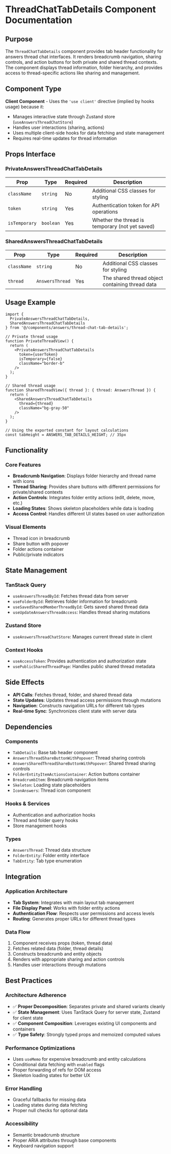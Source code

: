 # ThreadChatTabDetails Component Documentation

## Purpose

The `ThreadChatTabDetails` component provides tab header functionality for answers thread chat interfaces. It renders breadcrumb navigation, sharing controls, and action buttons for both private and shared thread contexts. The component displays thread information, folder hierarchy, and provides access to thread-specific actions like sharing and management.

## Component Type

**Client Component** - Uses the `'use client'` directive (implied by hooks usage) because it:
- Manages interactive state through Zustand store (`useAnswersThreadChatStore`)
- Handles user interactions (sharing, actions)
- Uses multiple client-side hooks for data fetching and state management
- Requires real-time updates for thread information

## Props Interface

### PrivateAnswersThreadChatTabDetails

| Prop | Type | Required | Description |
|------|------|----------|-------------|
| `className` | `string` | No | Additional CSS classes for styling |
| `token` | `string` | Yes | Authentication token for API operations |
| `isTemporary` | `boolean` | Yes | Whether the thread is temporary (not yet saved) |

### SharedAnswersThreadChatTabDetails

| Prop | Type | Required | Description |
|------|------|----------|-------------|
| `className` | `string` | No | Additional CSS classes for styling |
| `thread` | `AnswersThread` | Yes | The shared thread object containing thread data |

## Usage Example

```tsx
import { 
  PrivateAnswersThreadChatTabDetails, 
  SharedAnswersThreadChatTabDetails 
} from '@/components/answers/thread-chat-tab-details';

// Private thread usage
function PrivateThreadView() {
  return (
    <PrivateAnswersThreadChatTabDetails
      token={userToken}
      isTemporary={false}
      className="border-b"
    />
  );
}

// Shared thread usage
function SharedThreadView({ thread }: { thread: AnswersThread }) {
  return (
    <SharedAnswersThreadChatTabDetails
      thread={thread}
      className="bg-gray-50"
    />
  );
}

// Using the exported constant for layout calculations
const tabHeight = ANSWERS_TAB_DETAILS_HEIGHT; // 35px
```

## Functionality

### Core Features
- **Breadcrumb Navigation**: Displays folder hierarchy and thread name with icons
- **Thread Sharing**: Provides share buttons with different permissions for private/shared contexts
- **Action Controls**: Integrates folder entity actions (edit, delete, move, etc.)
- **Loading States**: Shows skeleton placeholders while data is loading
- **Access Control**: Handles different UI states based on user authorization

### Visual Elements
- Thread icon in breadcrumb
- Share button with popover
- Folder actions container
- Public/private indicators

## State Management

### TanStack Query
- `useAnswersThreadById`: Fetches thread data from server
- `useFolderById`: Retrieves folder information for breadcrumb
- `useSavedSharedMemberThreadById`: Gets saved shared thread data
- `useUpdateAnswersThreadAccess`: Handles thread sharing mutations

### Zustand Store
- `useAnswersThreadChatStore`: Manages current thread state in client

### Context Hooks
- `useAccessToken`: Provides authentication and authorization state
- `usePublicSharedThreadPage`: Handles public shared thread metadata

## Side Effects

- **API Calls**: Fetches thread, folder, and shared thread data
- **State Updates**: Updates thread access permissions through mutations
- **Navigation**: Constructs navigation URLs for different tab types
- **Real-time Sync**: Synchronizes client state with server data

## Dependencies

### Components
- `TabDetails`: Base tab header component
- `AnswersThreadShareButtonWithPopover`: Thread sharing controls
- `AnswersSharedThreadShareButtonWithPopover`: Shared thread sharing controls
- `FolderEntityItemActionsContainer`: Action buttons container
- `BreadcrumbItem`: Breadcrumb navigation items
- `Skeleton`: Loading state placeholders
- `IconAnswers`: Thread icon component

### Hooks & Services
- Authentication and authorization hooks
- Thread and folder query hooks
- Store management hooks

### Types
- `AnswersThread`: Thread data structure
- `FolderEntity`: Folder entity interface
- `TabEntity`: Tab type enumeration

## Integration

### Application Architecture
- **Tab System**: Integrates with main layout tab management
- **File Display Panel**: Works with folder entity actions
- **Authentication Flow**: Respects user permissions and access levels
- **Routing**: Generates proper URLs for different thread types

### Data Flow
1. Component receives props (token, thread data)
2. Fetches related data (folder, thread details)
3. Constructs breadcrumb and entity objects
4. Renders with appropriate sharing and action controls
5. Handles user interactions through mutations

## Best Practices

### Architecture Adherence
- ✅ **Proper Decomposition**: Separates private and shared variants cleanly
- ✅ **State Management**: Uses TanStack Query for server state, Zustand for client state
- ✅ **Component Composition**: Leverages existing UI components and containers
- ✅ **Type Safety**: Strongly typed props and memoized computed values

### Performance Optimizations
- Uses `useMemo` for expensive breadcrumb and entity calculations
- Conditional data fetching with `enabled` flags
- Proper forwarding of refs for DOM access
- Skeleton loading states for better UX

### Error Handling
- Graceful fallbacks for missing data
- Loading states during data fetching
- Proper null checks for optional data

### Accessibility
- Semantic breadcrumb structure
- Proper ARIA attributes through base components
- Keyboard navigation support